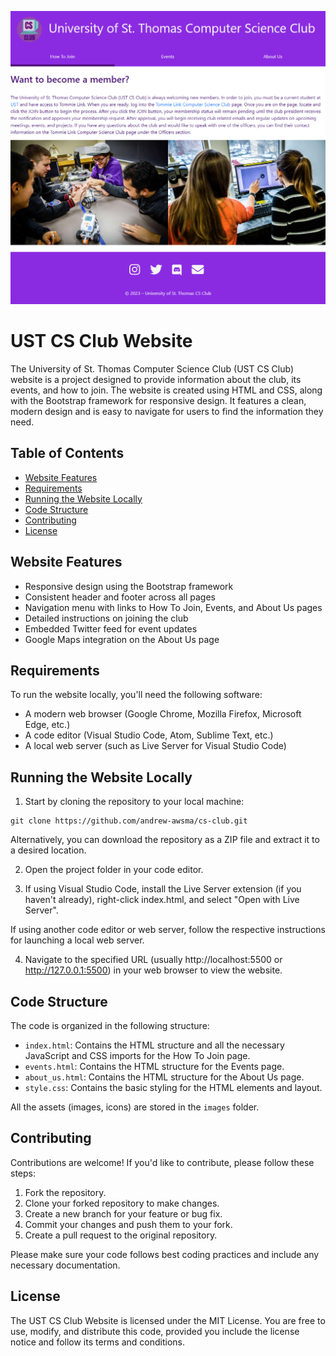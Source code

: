 ![UST CS Club Screenshot](cs-club-screenshot.png)

UST CS Club Website
===================

The University of St. Thomas Computer Science Club (UST CS Club) website is a project designed to provide information about the club, its events, and how to join. The website is created using HTML and CSS, along with the Bootstrap framework for responsive design. It features a clean, modern design and is easy to navigate for users to find the information they need.

Table of Contents
-----------------
- [Website Features](#website-features)
- [Requirements](#requirements)
- [Running the Website Locally](#running-the-website-locally)
- [Code Structure](#code-structure)
- [Contributing](#contributing)
- [License](#license)

Website Features
----------------
- Responsive design using the Bootstrap framework
- Consistent header and footer across all pages
- Navigation menu with links to How To Join, Events, and About Us pages
- Detailed instructions on joining the club
- Embedded Twitter feed for event updates
- Google Maps integration on the About Us page

Requirements
------------
To run the website locally, you'll need the following software:
- A modern web browser (Google Chrome, Mozilla Firefox, Microsoft Edge, etc.)
- A code editor (Visual Studio Code, Atom, Sublime Text, etc.)
- A local web server (such as Live Server for Visual Studio Code)

Running the Website Locally
---------------------------
1. Start by cloning the repository to your local machine:
```
git clone https://github.com/andrew-awsma/cs-club.git
```
Alternatively, you can download the repository as a ZIP file and extract it to a desired location.

2. Open the project folder in your code editor.

3. If using Visual Studio Code, install the Live Server extension (if you haven't already), right-click index.html, and select "Open with Live Server".

If using another code editor or web server, follow the respective instructions for launching a local web server.

4. Navigate to the specified URL (usually http://localhost:5500 or http://127.0.0.1:5500) in your web browser to view the website.

Code Structure
--------------
The code is organized in the following structure:

- `index.html`: Contains the HTML structure and all the necessary JavaScript and CSS imports for the How To Join page.
- `events.html`: Contains the HTML structure for the Events page.
- `about_us.html`: Contains the HTML structure for the About Us page.
- `style.css`: Contains the basic styling for the HTML elements and layout.

All the assets (images, icons) are stored in the `images` folder.

Contributing
------------
Contributions are welcome! If you'd like to contribute, please follow these steps:

1. Fork the repository.
2. Clone your forked repository to make changes.
3. Create a new branch for your feature or bug fix.
4. Commit your changes and push them to your fork.
5. Create a pull request to the original repository.

Please make sure your code follows best coding practices and include any necessary documentation.

License
-------
The UST CS Club Website is licensed under the MIT License. You are free to use, modify, and distribute this code, provided you include the license notice and follow its terms and conditions.
